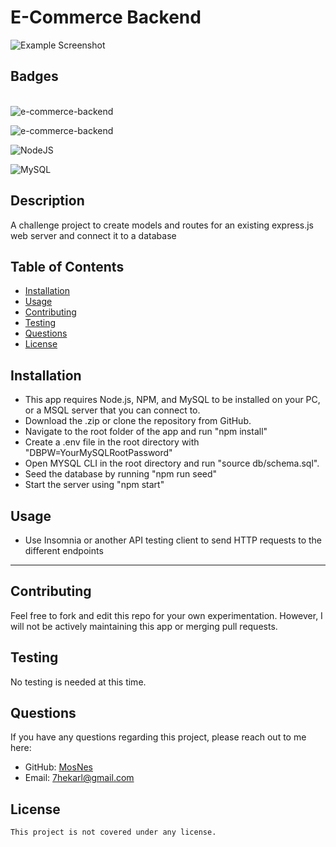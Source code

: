 # E-Commerce Backend

![Example Screenshot](./public/assets/images/Screenshot1.PNG)


  ## Badges
  \
  ![e-commerce-backend](https://img.shields.io/github/languages/top/MosNes/e-commerce-backend)

  ![e-commerce-backend](https://img.shields.io/github/languages/count/MosNes/e-commerce-backend)

  ![NodeJS](https://img.shields.io/badge/node.js-6DA55F?style=for-the-badge&logo=node.js&logoColor=white)

  ![MySQL](https://img.shields.io/badge/mysql-%2300f.svg?style=for-the-badge&logo=mysql&logoColor=white)

  
  ## Description
  A challenge project to create models and routes for an existing express.js web server and connect it to a database

  
  ## Table of Contents

  - [Installation](#installation)
  - [Usage](#usage)
  - [Contributing](#contributing)
  - [Testing](#testing)
  - [Questions](#questions)
  - [License](#license)

  ## Installation

   - This app requires Node.js, NPM, and MySQL to be installed on your PC, or a MSQL server that you can connect to.
   - Download the .zip or clone the repository from GitHub.
   - Navigate to the root folder of the app and run "npm install"
   - Create a .env file in the root directory with "DBPW=YourMySQLRootPassword"
   - Open MYSQL CLI in the root directory and run "source db/schema.sql".
   - Seed the database by running "npm run seed"
   - Start the server using "npm start"
  
  ## Usage
   - Use Insomnia or another API testing client to send HTTP requests to the different endpoints
  
  ---
  
  ## Contributing
  
  Feel free to fork and edit this repo for your own experimentation. However, I will not be actively maintaining this app or merging pull requests.
  
  ## Testing
  
  No testing is needed at this time.

  
  ## Questions
  
  If you have any questions regarding this project, please reach out to me here:

  - GitHub: [MosNes](https://github.com/MosNes)
  - Email: 7hekarl@gmail.com

  ## License

    This project is not covered under any license.
